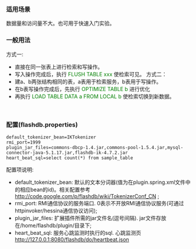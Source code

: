 ### 适用场景 ###
数据量和访问量不大。也可用于快速入门实验。
<br />

### 一般用法 ###
方式一:
  * 直接在同一张表上进行检索和写操作。
  * 写入操作完成后，执行 <font color='green'>FLUSH TABLE xxx</font> 使检索可见。
方式二：
  * 建a、b两张结构相同的表，a表用于检索服务，b表用于写操作。
  * 在b表写操作完成后，先执行 <font color='green'>OPTIMIZE TABLE b</font> 进行优化
  * 再执行 <font color='green'>LOAD TABLE DATA a FROM LOCAL b</font> 使检索切换到新数据。
<br />

### 配置(flashdb.properties) ###
```
default_tokenizer_bean=IKTokenizer
rmi_port=1999
plugin_jar_files=commons-dbcp-1.4.jar,commons-pool-1.5.4.jar,mysql-connector-java-5.1.17.jar,flashdb-ik-4.7.2.jar
heart_beat_sql=select count(*) from sample_table
```

配置项说明:
  * default\_tokenizer\_bean: 默认的文本分词器(值为在plugin.spring.xml文件中的相应bean的id)。相关配置参考 http://code.google.com/p/flashdb/wiki/TokenizerConf_CN ;
  * rmi\_port: RMI通信协议的服务端口. 0表示不开放RMI通信协议服务(可通过httpinvoker/hessina通信协议访问);
  * plugin\_jar\_files: 扩展插件所需的jar文件名(逗号间隔). jar文件存放在/home/flashdb/plugin/目录下;
  * heart\_beat\_sql: 服务心跳监测时执行的sql. 心跳监测页 http://127.0.0.1:8080/flashdb/do/heartbeat.json